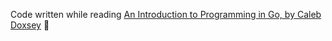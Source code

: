 Code written while reading [An Introduction to Programming in Go, by Caleb Doxsey](https://www.golang-book.com/books/intro) 📕